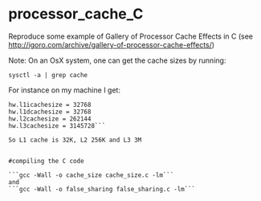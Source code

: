 processor_cache_C
=================

Reproduce some example of Gallery of Processor Cache Effects in C (see http://igoro.com/archive/gallery-of-processor-cache-effects/)

Note: On an OsX system, one can get the cache sizes by running:

```sysctl -a | grep cache```

For instance on my machine I get:

```hw.cachelinesize = 64
hw.l1icachesize = 32768
hw.l1dcachesize = 32768
hw.l2cachesize = 262144
hw.l3cachesize = 3145728```

So L1 cache is 32K, L2 256K and L3 3M


#compiling the C code

```gcc -Wall -o cache_size cache_size.c -lm```
and 
```gcc -Wall -o false_sharing false_sharing.c -lm```



